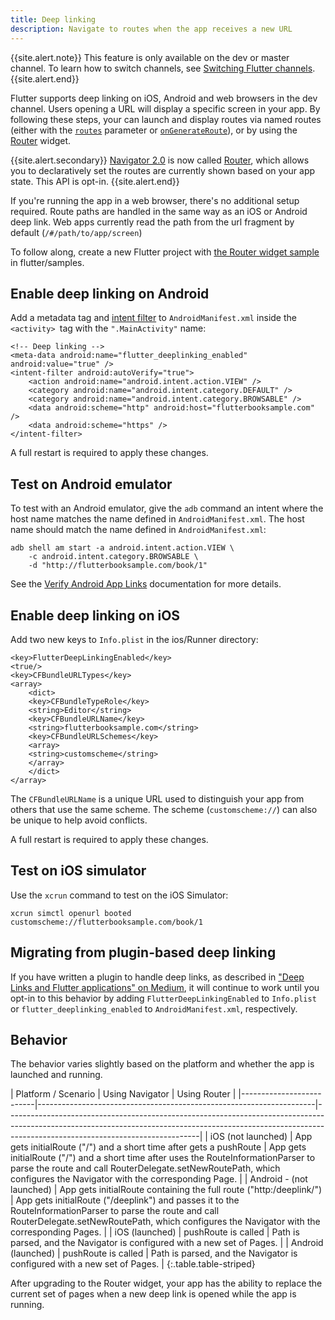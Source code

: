 ```yaml
---
title: Deep linking
description: Navigate to routes when the app receives a new URL
---
```


{{site.alert.note}}
  This feature is only available on the dev or master channel. To learn how to switch
  channels, see [Switching Flutter channels][switching-channels].
{{site.alert.end}}

Flutter supports deep linking on iOS, Android and web browsers in the dev
channel. Users opening a URL will display a specific screen in your app. By
following these steps, your can launch and display routes via named routes
(either with the [`routes`][routes] parameter or
[`onGenerateRoute`][onGenerateRoute]), or by using the [Router][] widget.

{{site.alert.secondary}}
  [Navigator 2.0][] is now called [Router][], which allows you to declaratively
  set the routes are currently shown based on your app state. This API is
  opt-in.
{{site.alert.end}}

If you're running the app in a web browser,  there's no additional setup
required. Route paths are handled in the same way as an iOS or Android deep
link. Web apps currently read the path from the url fragment by default
(`/#/path/to/app/screen`)

To follow along, create a new Flutter project with [the Router widget
sample][router-sample] in flutter/samples.

## Enable deep linking on Android

Add a metadata tag and [intent filter][] to `AndroidManifest.xml`
inside the `<activity> `tag with the `".MainActivity"` name:

```
<!-- Deep linking -->
<meta-data android:name="flutter_deeplinking_enabled" android:value="true" />
<intent-filter android:autoVerify="true">
    <action android:name="android.intent.action.VIEW" />
    <category android:name="android.intent.category.DEFAULT" />
    <category android:name="android.intent.category.BROWSABLE" />
    <data android:scheme="http" android:host="flutterbooksample.com" />
    <data android:scheme="https" />
</intent-filter>
```

A full restart is required to apply these changes.

## Test on Android emulator
To test with an Android emulator, give the `adb` command an intent where the
host name matches the name defined in `AndroidManifest.xml`. The host name
should match the name defined in `AndroidManifest.xml`:

```
adb shell am start -a android.intent.action.VIEW \
    -c android.intent.category.BROWSABLE \
    -d "http://flutterbooksample.com/book/1"
```

See the [Verify Android App Links][verify-android-links] documentation for more
details.

## Enable deep linking on iOS
Add two new keys to `Info.plist` in the ios/Runner directory:

```
<key>FlutterDeepLinkingEnabled</key>
<true/>
<key>CFBundleURLTypes</key>
<array>
    <dict>
    <key>CFBundleTypeRole</key>
    <string>Editor</string>
    <key>CFBundleURLName</key>
    <string>flutterbooksample.com</string>
    <key>CFBundleURLSchemes</key>
    <array>
    <string>customscheme</string>
    </array>
    </dict>
</array>
```

The `CFBundleURLName` is a unique URL used to distinguish your app from others
that use the same scheme. The scheme (`customscheme://`)  can also be unique to
help avoid conflicts.

A full restart is required to apply these changes.

## Test on iOS simulator
Use the `xcrun` command to test on the iOS Simulator:

```
xcrun simctl openurl booted customscheme://flutterbooksample.com/book/1 
```

## Migrating from plugin-based deep linking

If you have written a plugin to handle deep links, as described in ["Deep Links
and Flutter applications" on Medium][plugin-linking], it will continue to work
until you opt-in to this behavior by adding `FlutterDeepLinkingEnabled` to
`Info.plist` or `flutter_deeplinking_enabled` to `AndroidManifest.xml`,
respectively.

## Behavior

The behavior varies slightly based on the platform and whether the app is
launched and running.

<div class="table-wrapper" markdown="1">
| Platform / Scenario      | Using Navigator                                                     | Using Router                                                                                                                                                                                        |
|--------------------------|---------------------------------------------------------------------|------------------------------------------------------------------------------------------------------------------------------------------------------------------------------------------------------------|
| iOS (not launched)       | App gets initialRoute ("/") and a short time after gets a pushRoute | App gets initialRoute ("/") and a short time after uses the RouteInformationParser to parse the route and call RouterDelegate.setNewRoutePath, which configures the Navigator with the corresponding Page. |
| Android - (not launched) | App gets initialRoute containing the full route ("http:/deeplink/") | App gets initialRoute ("/deeplink") and passes it to the RouteInformationParser to parse the route and call RouterDelegate.setNewRoutePath, which configures the Navigator with the corresponding Pages.   |
| iOS (launched)           | pushRoute is called                                                 | Path is parsed, and the Navigator is configured with a new set of Pages.                                                                                                                                   |
| Android (launched)       | pushRoute is called                                                 | Path is parsed, and the Navigator is configured with a new set of Pages.                                                                                                                                   |
{:.table.table-striped}
</div>

After upgrading to the Router widget, your app has the ability to replace the
current set of pages when a new deep link is opened while the app is running.

[switching-channels]: /docs/development/tools/sdk/upgrading#switching-flutter-channels
[routes]: https://api.flutter.dev/flutter/material/MaterialApp/routes.html
[onGenerateRoute]: https://api.flutter.dev/flutter/material/MaterialApp/onGenerateRoute.html
[Router]: https://api.flutter.dev/flutter/widgets/Router-class.html
[Navigator 2.0]: https://medium.com/flutter/learning-flutters-new-navigation-and-routing-system-7c9068155ade
[intent filter]: https://developer.android.com/guide/components/intents-filters
[plugin-linking]: https://medium.com/flutter-community/deep-links-and-flutter-applications-how-to-handle-them-properly-8c9865af9283
[verify-android-links]: https://developer.android.com/training/app-links/verify-site-associations
[router-sample]: https://github.com/flutter/samples/blob/master/navigation_and_routing/lib/nav_2/router.dart
